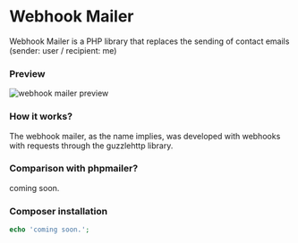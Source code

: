 # Webhook Mailer
Webhook Mailer is a PHP library that replaces the sending of contact emails (sender: user / recipient: me)

### Preview
![webhook mailer preview](https://i.imgur.com/jvtNXbU.png)

### How it works?
The webhook mailer, as the name implies, was developed with webhooks with requests through the guzzlehttp library.

### Comparison with phpmailer?
coming soon.

### Composer installation
```php
echo 'coming soon.';
```
